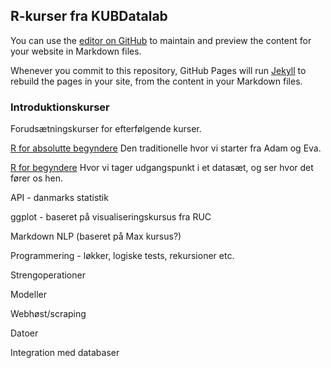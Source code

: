## R-kurser fra KUBDatalab

You can use the [editor on GitHub](https://github.com/KUBDatalab/r-kurser/edit/main/README.md) to maintain and preview the content for your website in Markdown files.

Whenever you commit to this repository, GitHub Pages will run [Jekyll](https://jekyllrb.com/) to rebuild the pages in your site, from the content in your Markdown files.

### Introduktionskurser
Forudsætningskurser for efterfølgende kurser.


[R for absolutte begyndere](https://jekyllrb.com/) Den traditionelle hvor vi starter fra Adam og Eva.

[R for begyndere](https://jekyllrb.com/) Hvor vi tager udgangspunkt i et datasæt, og ser hvor det fører os hen.

API - danmarks statistik

ggplot - baseret på visualiseringskursus fra RUC

Markdown
NLP (baseret på Max kursus?)

Programmering - løkker, logiske tests, rekursioner etc.

Strengoperationer

Modeller

Webhøst/scraping

Datoer

Integration med databaser



